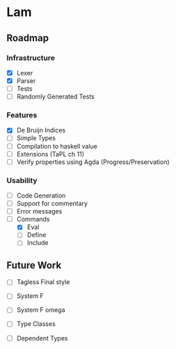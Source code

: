 # Lam
## Roadmap
### Infrastructure
  - [x] Lexer
  - [x] Parser
  - [ ] Tests
  - [ ] Randomly Generated Tests

### Features
  - [x] De Bruijn Indices
  - [ ] Simple Types
  - [ ] Compilation to haskell value
  - [ ] Extensions (TaPL ch 11)
  - [ ] Verify properties using Agda (Progress/Preservation)

### Usability
  - [ ] Code Generation
  - [ ] Support for commentary
  - [ ] Error messages
  - [ ] Commands
    - [x] Eval
    - [ ] Define
    - [ ] Include

## Future Work
  - [ ] Tagless Final style
  - [ ] System F
  - [ ] System F omega
  - [ ] Type Classes
  - [ ] Dependent Types

